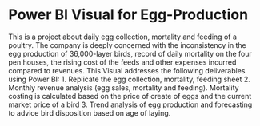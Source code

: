 # Power BI Visual for Egg-Production
This is a project about daily egg collection, mortality and feeding of a poultry. The company is deeply concerned with the inconsistency in the egg production of 36,000-layer birds, record of daily mortality on the four pen houses, the rising cost of the feeds and other expenses incurred compared to revenues. This Visual addresses the following deliverables using Power BI: 1. Replicate the egg collection, mortality, feeding sheet 2. Monthly revenue analysis (egg sales, mortality and feeding). Mortality costing is calculated based on the price of create of eggs and the current market price of a bird 3. Trend analysis of egg production and forecasting to advice bird disposition based on age of laying.
